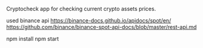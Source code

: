 Cryptocheck app for checking current crypto assets prices.

used binance api
<a>https://binance-docs.github.io/apidocs/spot/en/</a>
<a>https://github.com/binance/binance-spot-api-docs/blob/master/rest-api.md</a>

npm install
npm start
